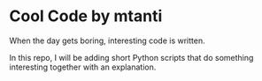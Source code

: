 # Cool Code by mtanti

When the day gets boring, interesting code is written.

In this repo, I will be adding short Python scripts that do something interesting together with an explanation.
